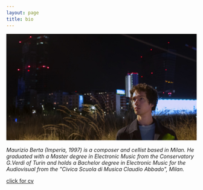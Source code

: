 ```yaml
---
layout: page
title: bio
---
```



![My image Name](0.jpg)
<p>
<em>Maurizio Berta (Imperia, 1997) is a composer and cellist based in Milan. He graduated with a Master degree in Electronic Music from the Conservatory G.Verdi of Turin and holds a Bachelor degree in Electronic Music for the Audiovisual from the "Civica Scuola di Musica Claudio Abbado", Milan.</em>
</p>

<a href="CV_MAURIZIO_BERTA.pdf" class="btn border-white bg-white fw-bold">click for cv</a>

